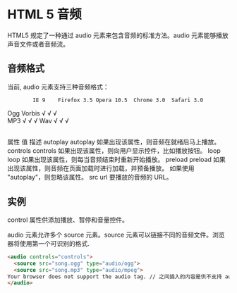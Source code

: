 # HTML 5 音频   

HTML5 规定了一种通过 audio 元素来包含音频的标准方法。audio 元素能够播放声音文件或者音频流。  

## 音频格式

当前, audio 元素支持三种音频格式：   

            IE 9	Firefox 3.5	Opera 10.5	Chrome 3.0	Safari 3.0
Ogg Vorbis  	 	√	√	√	 
MP3	√	 	 	√	√
Wav	 	√	√	 	√

## <audio> 标签的属性

属性	值	描述
autoplay	autoplay	如果出现该属性，则音频在就绪后马上播放。
controls	controls	如果出现该属性，则向用户显示控件，比如播放按钮。
loop	loop	如果出现该属性，则每当音频结束时重新开始播放。
preload	preload	
如果出现该属性，则音频在页面加载时进行加载，并预备播放。
如果使用 "autoplay"，则忽略该属性。
src	url	要播放的音频的 URL。


## 实例  

control 属性供添加播放、暂停和音量控件。   

audio 元素允许多个 source 元素。source 元素可以链接不同的音频文件。浏览器将使用第一个可识别的格式.   

~~~html
<audio controls="controls">
  <source src="song.ogg" type="audio/ogg">
  <source src="song.mp3" type="audio/mpeg">
Your browser does not support the audio tag. // 之间插入的内容是供不支持 audio 元素的浏览器显示的
</audio>
~~~